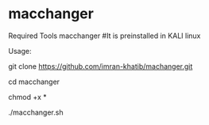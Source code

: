 # macchanger

Required Tools
macchanger
#It is preinstalled in KALI linux

Usage:

git clone https://github.com/imran-khatib/machanger.git

cd macchanger

chmod +x *

./macchanger.sh
